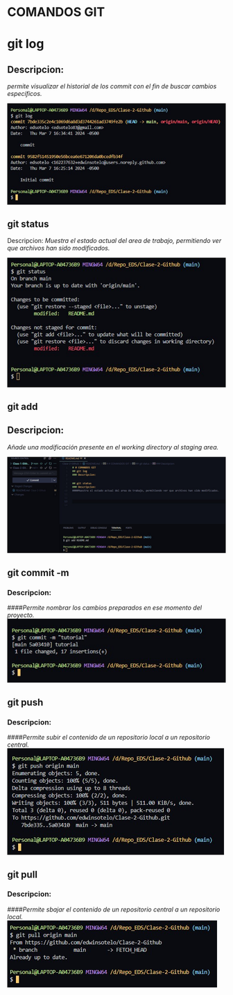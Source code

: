 # COMANDOS GIT

# git log
## Descripcion: 
*permite visualizar el historial de los commit con el fin de buscar cambios específicos.*

 ![git_log](./images/git_log.jpg)
## git status
Descripcion:
*Muestra el estado actual del area de trabajo, permitiendo ver que archivos han sido modificados.*

![git_status](./images/git_status.jpg)
## git add
## Descripcion:
*Añade una modificación presente en el working directory al staging area.*

![git_add](./images/git_add.jpg)

## git commit -m
### Descripcion:
####*Permite nombrar los cambios preparados en ese momento del proyecto.*
![git_commit](./images/git_commit.jpg)
## git push
### Descripcion:
####*Permite subir el contenido de un repositorio local a un repositorio central.*
![git_push](./images/git_push.jpg)

## git pull
### Descripcion:
####*Permite sbajar el contenido de un repositorio central a un repositorio local.*
![git_pull](./images/git_pull.jpg)


